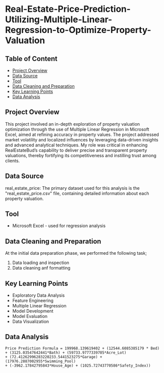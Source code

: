 # Real-Estate-Price-Prediction-Utilizing-Multiple-Linear-Regression-to-Optimize-Property-Valuation

## Table of Content

- [Project Overview](#project-overview)
- [Data Source](#data-source)
- [Tool](#tool)
- [Data Cleaning and Preparation](#data-cleaning-and-preparation)
- [Key Learning Points](#Key-learning-points)
- [Data Analysis](#data-analysis)

## Project Overview

This project involved an in-depth exploration of property valuation optimization through the use of Multiple Linear Regression in Microsoft Excel, aimed at refining accuracy in property values. The project addressed market volatility and localized influences by leveraging data-driven insights and advanced analytical techniques. My role was critical in enhancing RealEstateBud’s capability to deliver precise and transparent property valuations, thereby fortifying its competitiveness and instilling trust among clients.

## Data Source

real_estate_price: The primary dataset used for this analysis is the "real_estate_price.csv" file, containing detailed information about each property valuation.

## Tool

- Microsoft Excel - used for regression analysis

## Data Cleaning and Preparation

At the initial data preparation phase, we performed the following task;

1. Data loading and inspection
2. Data cleaning anf formatting


## Key Learning Points

- Exploratory Data Analysis
-	Feature Engineering
-	Multiple Linear Regression
-	Model Development
-	Model Evaluation
-	Data Visualization

## Data Analysis

~~~
Price Prediction Formula = 199968.139619402 + (12544.6085385179 * Bed)
+ (3125.03547642441*Bath) + (59733.9777339705*Acre_Lot)
+ (72.41262996283220233.5441523275*Garage) + (17976.2887002955*Swimming_Pool)
+ (-3962.17842795843*House_Age) + (1025.72743770586*Safety_Index))
~~~
